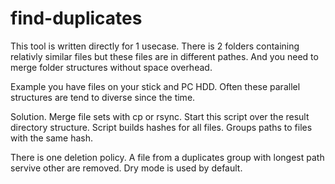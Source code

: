 find-duplicates
===============


This tool is written directly for 1 usecase.
There is 2 folders containing relativly similar files
but these files are in different pathes.
And you need to merge folder structures
without space overhead.

Example you have files on your stick and PC HDD.
Often these parallel structures are tend to diverse since the time.

Solution. Merge file sets with cp or rsync.
Start this script over the result directory structure.
Script builds hashes for all files.
Groups paths to files with the same hash.

There is one deletion policy.
A file from a duplicates group with longest path servive other are removed.
Dry mode is used by default.

